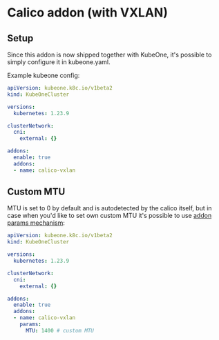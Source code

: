 # Calico addon (with VXLAN)

## Setup

Since this addon is now shipped together with KubeOne, it's possible to simply
configure it in kubeone.yaml.

Example kubeone config:

```yaml
apiVersion: kubeone.k8c.io/v1beta2
kind: KubeOneCluster

versions:
  kubernetes: 1.23.9

clusterNetwork:
  cni:
    external: {}

addons:
  enable: true
  addons:
  - name: calico-vxlan
```

## Custom MTU

MTU is set to 0 by default and is autodetected by the calico itself, but in case
when you'd like to set own custom MTU it's possible to use [addon params mechanism][addon_params]:

```yaml
apiVersion: kubeone.k8c.io/v1beta2
kind: KubeOneCluster

versions:
  kubernetes: 1.23.9

clusterNetwork:
  cni:
    external: {}

addons:
  enable: true
  addons:
  - name: calico-vxlan
    params:
      MTU: 1400 # custom MTU
```

[addon_params]: https://docs.kubermatic.com/kubeone/master/guides/addons/#parameters
